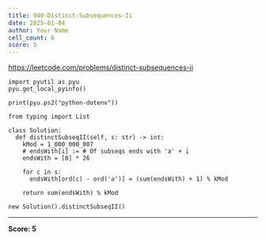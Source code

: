 ```yaml
---
title: 940-Distinct-Subsequences-Ii
date: 2025-01-04
author: Your Name
cell_count: 6
score: 5
---
```


https://leetcode.com/problems/distinct-subsequences-ii


```
import pyutil as pyu
pyu.get_local_pyinfo()
```


```
print(pyu.ps2("python-dotenv"))
```


```
from typing import List
```


```
class Solution:
  def distinctSubseqII(self, s: str) -> int:
    kMod = 1_000_000_007
    # endsWith[i] := # Of subseqs ends with 'a' + i
    endsWith = [0] * 26

    for c in s:
      endsWith[ord(c) - ord('a')] = (sum(endsWith) + 1) % kMod

    return sum(endsWith) % kMod
```


```
new Solution().distinctSubseqII()
```


---
**Score: 5**